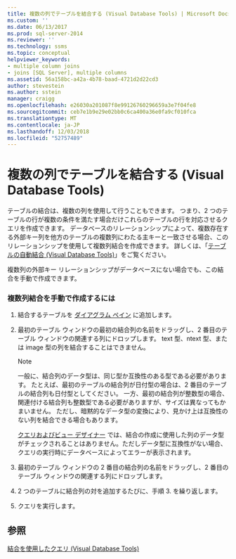 ```yaml
---
title: 複数の列でテーブルを結合する (Visual Database Tools) | Microsoft Docs
ms.custom: ''
ms.date: 06/13/2017
ms.prod: sql-server-2014
ms.reviewer: ''
ms.technology: ssms
ms.topic: conceptual
helpviewer_keywords:
- multiple column joins
- joins [SQL Server], multiple columns
ms.assetid: 56a158bc-a42a-4b78-baad-4721d2d22cd3
author: stevestein
ms.author: sstein
manager: craigg
ms.openlocfilehash: e26030a201087f8e99126760296659a3e7f04fe8
ms.sourcegitcommit: ceb7e1b9e29e02bb0c6ca400a36e0fa9cf010fca
ms.translationtype: MT
ms.contentlocale: ja-JP
ms.lasthandoff: 12/03/2018
ms.locfileid: "52757489"
---
```

# <a name="join-tables-on-multiple-columns-visual-database-tools"></a>複数の列でテーブルを結合する (Visual Database Tools)
  テーブルの結合は、複数の列を使用して行うこともできます。 つまり、2 つのテーブルの行が複数の条件を満たす場合だけこれらのテーブルの行を対応させるクエリを作成できます。 データベースのリレーションシップによって、複数存在する外部キー列を他方のテーブルの複数列にわたる主キーと一致させる場合、このリレーションシップを使用して複数列結合を作成できます。 詳しくは、「[テーブルの自動結合 (Visual Database Tools)](visual-database-tools.md)」をご覧ください。  
  
 複数列の外部キー リレーションシップがデータベースにない場合でも、この結合を手動で作成できます。  
  
### <a name="to-manually-create-a-multicolumn-join"></a>複数列結合を手動で作成するには  
  
1.  結合するテーブルを [ダイアグラム ペイン](diagram-pane-visual-database-tools.md) に追加します。  
  
2.  最初のテーブル ウィンドウの最初の結合列の名前をドラッグし、2 番目のテーブル ウィンドウの関連する列にドロップします。 text 型、ntext 型、または image 型の列を結合することはできません。  
  
    > [!NOTE]  
    >  一般に、結合列のデータ型は、同じ型か互換性のある型である必要があります。 たとえば、最初のテーブルの結合列が日付型の場合は、2 番目のテーブルの結合列も日付型としてください。 一方、最初の結合列が整数型の場合、関連付ける結合列も整数型である必要がありますが、サイズは異なってもかまいません。 ただし、暗黙的なデータ型の変換により、見かけ上は互換性のない列を結合できる場合もあります。  
    >   
    >  [クエリおよびビュー デザイナー](query-and-view-designer-tools-visual-database-tools.md) では、結合の作成に使用した列のデータ型がチェックされることはありません。ただしデータ型に互換性がない場合、クエリの実行時にデータベースによってエラーが表示されます。  
  
3.  最初のテーブル ウィンドウの 2 番目の結合列の名前をドラッグし、2 番目のテーブル ウィンドウの関連する列にドロップします。  
  
4.  2 つのテーブルに結合列の対を追加するたびに、手順 3. を繰り返します。  
  
5.  クエリを実行します。  
  
## <a name="see-also"></a>参照  
 [結合を使用したクエリ (Visual Database Tools)](query-with-joins-visual-database-tools.md)  
  
  
